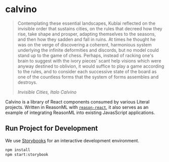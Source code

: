# calvino

> Contemplating these essential landscapes, Kublai reflected on the invisible order that sustains cities, on the rules that decreed how they rise, take shape and prosper, adapting themselves to the seasons, and then how they sadden and fall in ruins. At times he thought he was on the verge of discovering a coherent, harmonious system underlying the infinite deformities and discords, but no model could stand up to the game of chess. Perhaps, instead of racking one's brain to suggest with the ivory pieces' scant help visions which were anyway destined to oblivion, it would suffice to play a game according to the rules, and to consider each successive state of the board as one of the countless forms that the system of forms assembles and destroys. 
>
>  _Invisible Cities, Italo Calvino_

Calvino is a library of React components consumed by various Literal projects. Written in ReasonML with [`reason-react`](https://github.com/reasonml/reason-react), it also serves as an example of integrating ReasonML into existing JavasScript applications.

## Run Project for Development

We use [Storybooks](https://github.com/storybooks/storybook) for an interactive development environment.

```sh
npm install
npm start:storybook
```

